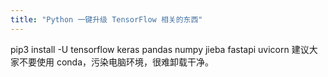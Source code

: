```yaml
---
title: "Python 一键升级 TensorFlow 相关的东西"
---
```



pip3 install -U tensorflow keras pandas numpy jieba fastapi uvicorn
建议大家不要使用 conda，污染电脑环境，很难卸载干净。
